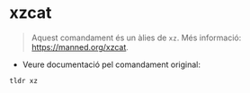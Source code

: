 # xzcat

> Aquest comandament és un àlies de `xz`.
> Més informació: <https://manned.org/xzcat>.

- Veure documentació pel comandament original:

`tldr xz`
